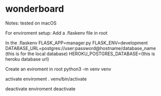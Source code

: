 # wonderboard

Notes:
tested on macOS

For enviroment setup:
Add a .flaskenv file in root

In the .flaskenv
FLASK_APP=manager.py
FLASK_ENV=development
DATABASE_URL=postgres://user:password@hostname/database_name (this is for the local database)
HEROKU_POSTGRES_DATABASE=(this is heroku database url)

Create an eviroment in root
python3 -m venv venv

activate enviroment
. venv/bin/activate

deactivate enviroment
deactivate


